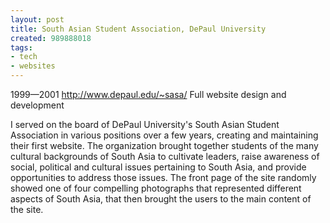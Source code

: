 ```yaml
---
layout: post
title: South Asian Student Association, DePaul University
created: 989888018
tags:
- tech
- websites
---
```

1999—2001
http://www.depaul.edu/~sasa/
Full website design and development

I served on the board of  DePaul University's South Asian Student Association in various positions over a few years, creating and maintaining their first website. The organization brought together students of the many cultural backgrounds of South Asia to cultivate leaders, raise awareness of social, political and cultural issues pertaining to South Asia, and provide opportunities to address those issues. The front page of the site randomly showed one of four compelling photographs that represented different aspects of South Asia, that then brought the users to the main content of the site.


